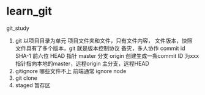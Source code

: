# learn_git
git_study

1. git 以项目目录为单元
项目文件夹和文件，只有文件内容，
文件版本，快照
文件具有了多个版本，git 就是版本控制协议
备灾，多人协作
commit id SHA-1 前六位
HEAD 指针 master 分支 origin
创建生成一条commit ID 为xxx 指针指向本地的master，远程origin 主分支，远程HEAD
2. gitignore 哪些文件不上
前端通常 ignore node
3. git clone 
4. staged 暂存区